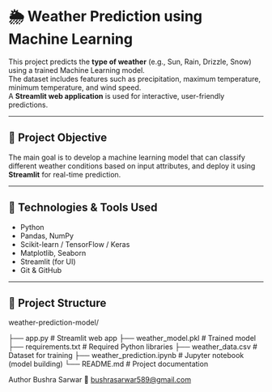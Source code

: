 # 🌦 Weather Prediction using Machine Learning

This project predicts the **type of weather** (e.g., Sun, Rain, Drizzle, Snow) using a trained Machine Learning model.  
The dataset includes features such as precipitation, maximum temperature, minimum temperature, and wind speed.  
A **Streamlit web application** is used for interactive, user-friendly predictions.

---

## 📌 Project Objective

The main goal is to develop a machine learning model that can classify different weather conditions based on input attributes, and deploy it using **Streamlit** for real-time prediction.

---

## 🧠 Technologies & Tools Used

- Python  
- Pandas, NumPy  
- Scikit-learn / TensorFlow / Keras  
- Matplotlib, Seaborn  
- Streamlit (for UI)  
- Git & GitHub  

---

## 📁 Project Structure

weather-prediction-model/

├── app.py # Streamlit web app
├── weather_model.pkl # Trained model
├── requirements.txt # Required Python libraries
├── weather_data.csv # Dataset for training
├── weather_prediction.ipynb # Jupyter notebook (model building)
└── README.md # Project documentation


Author
Bushra Sarwar
📧 bushrasarwar589@gmail.com
